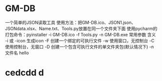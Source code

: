 # GM-DB
一个简单的JSON读取工具
使用方法：把GM-DB.ico、JSON1.json、JSONdata.xlsx、Name.txt、Tools.py放置在同一个文件夹下面
使用pycharm的打包命令：pyinstaller -i GM-DB.ico -f Tools.py -n GM-DB.exe
常用参数 含义
-i 或 -icon 生成icon
-F 创建一个绑定的可执行文件
-w 使用窗口，无控制台
-C 使用控制台，无窗口
-D 创建一个包含可执行文件的单文件夹包(默认情况下)
-n 文件名
hello


# cedcdd d 